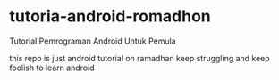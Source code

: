 # tutoria-android-romadhon
Tutorial Pemrograman Android Untuk Pemula


this repo is just android tutorial on ramadhan
keep struggling and keep foolish to learn android
